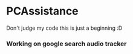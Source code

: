# PCAssistance


Don't judge my code this is just a beginning :D


### Working on google search audio tracker
